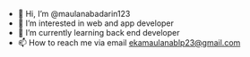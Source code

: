 - 👋 Hi, I’m @maulanabadarin123
- 👀 I’m interested in web and app developer
- 🌱 I’m currently learning back end developer 
- 📫 How to reach me via email ekamaulanablp23@gmail.com

<!---
maulanabadarin123/maulanabadarin123 is a ✨ special ✨ repository because its `README.md` (this file) appears on your GitHub profile.
You can click the Preview link to take a look at your changes.
--->
